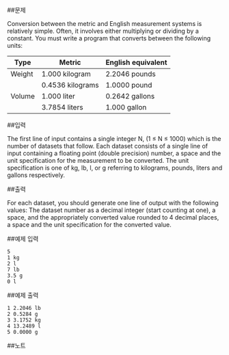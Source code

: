 ##문제

Conversion between the metric and English measurement systems is relatively simple. Often, it
involves either multiplying or dividing by a constant. You must write a program that converts between the following units:

| Type | Metric | English equivalent |
| ---- | ------ | -------------------- |
| Weight | 1.000 kilogram | 2.2046 pounds |
|   | 0.4536 kilograms | 1.0000 pound |
| Volume | 1.000 liter | 	0.2642 gallons |
|   | 3.7854 liters | 1.000 gallon |

##입력

The first line of input contains a single integer N, (1 ≤ N ≤ 1000) which is the number of datasets that follow.
Each dataset consists of a single line of input containing a floating point (double precision) number, a space and the unit specification for the measurement to be converted. The unit specification is one of kg, lb, l, or g referring to kilograms, pounds, liters and gallons respectively.

##출력

For each dataset, you should generate one line of output with the following values: The dataset
number as a decimal integer (start counting at one), a space, and the appropriately converted value rounded to 4 decimal places, a space and the unit specification for the converted value.

##예제 입력
```
5
1 kg
2 l
7 lb
3.5 g
0 l
```
##예제 출력
```
1 2.2046 lb
2 0.5284 g
3 3.1752 kg
4 13.2489 l
5 0.0000 g
```
##노트
